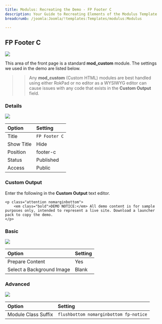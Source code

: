 ```yaml
---
title: Modulus: Recreating the Demo - FP Footer C
description: Your Guide to Recreating Elements of the Modulus Template for Joomla
breadcrumb: /joomla:Joomla/!templates:Templates/modulus:Modulus

---
```


FP Footer C
-----

![][demo]

This area of the front page is a standard **mod_custom** module. The settings we used in the demo are listed below.

>> Any **mod_custom** (Custom HTML) modules are best handled using either RokPad or no editor as a WYSIWYG editor can cause issues with any code that exists in the **Custom Output** field.

### Details

![][demo2]

| Option     | Setting                 |  
| :--------- | :---------------------- |  
| Title      | `FP Footer C`           |  
| Show Title | Hide                    |  
| Position   | footer-c                |  
| Status     | Published               |  
| Access     | Public                  |  

### Custom Output
Enter the following in the **Custom Output** text editor.

~~~
<p class="attention nomarginbottom">
    <em class="bold">DEMO NOTICE:</em> All demo content is for sample purposes only, intended to represent a live site. Download a launcher pack to copy the demo.
</p>
~~~

### Basic

![][demo3]

| Option                    | Setting |  
| :------------------------ | :------ |  
| Prepare Content           | Yes     |  
| Select a Background Image | Blank   |

### Advanced

![][demo4]

| Option              | Setting                                |  
| :------------------ | :------------------------------------- |  
| Module Class Suffix | `flushbottom nomarginbottom fp-notice` |  

[demo]: assets/demo_5.jpeg
[demo2]: assets/footerc_1.jpeg
[demo3]: assets/footerc_2.jpeg
[demo4]: assets/footerc_3.jpeg